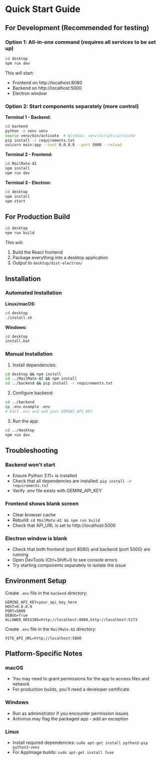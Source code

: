 # Quick Start Guide

## For Development (Recommended for testing)

### Option 1: All-in-one command (requires all services to be set up)

```bash
cd desktop
npm run dev
```

This will start:
- Frontend on http://localhost:8080
- Backend on http://localhost:5000
- Electron window

### Option 2: Start components separately (more control)

**Terminal 1 - Backend:**
```bash
cd backend
python -m venv venv
source venv/bin/activate  # Windows: venv\Scripts\activate
pip install -r requirements.txt
uvicorn main:app --host 0.0.0.0 --port 5000 --reload
```

**Terminal 2 - Frontend:**
```bash
cd MailMate-AI
npm install
npm run dev
```

**Terminal 3 - Electron:**
```bash
cd desktop
npm install
npm start
```

## For Production Build

```bash
cd desktop
npm run build
```

This will:
1. Build the React frontend
2. Package everything into a desktop application
3. Output to `desktop/dist-electron/`

## Installation

### Automated Installation

**Linux/macOS:**
```bash
cd desktop
./install.sh
```

**Windows:**
```cmd
cd desktop
install.bat
```

### Manual Installation

1. Install dependencies:
```bash
cd desktop && npm install
cd ../MailMate-AI && npm install
cd ../backend && pip install -r requirements.txt
```

2. Configure backend:
```bash
cd ../backend
cp .env.example .env
# Edit .env and add your GEMINI_API_KEY
```

3. Run the app:
```bash
cd ../desktop
npm run dev
```

## Troubleshooting

### Backend won't start
- Ensure Python 3.11+ is installed
- Check that all dependencies are installed: `pip install -r requirements.txt`
- Verify .env file exists with GEMINI_API_KEY

### Frontend shows blank screen
- Clear browser cache
- Rebuild: `cd MailMate-AI && npm run build`
- Check that API_URL is set to http://localhost:5000

### Electron window is blank
- Check that both frontend (port 8080) and backend (port 5000) are running
- Open DevTools (Ctrl+Shift+I) to see console errors
- Try starting components separately to isolate the issue

## Environment Setup

Create `.env` file in the `backend` directory:

```env
GEMINI_API_KEY=your_api_key_here
HOST=0.0.0.0
PORT=5000
DEBUG=True
ALLOWED_ORIGINS=http://localhost:8080,http://localhost:5173
```

Create `.env` file in the `MailMate-AI` directory:

```env
VITE_API_URL=http://localhost:5000
```

## Platform-Specific Notes

### macOS
- You may need to grant permissions for the app to access files and network
- For production builds, you'll need a developer certificate

### Windows
- Run as administrator if you encounter permission issues
- Antivirus may flag the packaged app - add an exception

### Linux
- Install required dependencies: `sudo apt-get install python3-pip python3-venv`
- For AppImage builds: `sudo apt-get install fuse`

